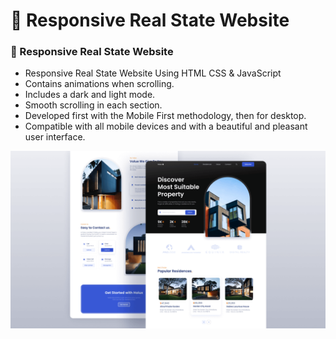 # 🏡 Responsive Real State Website

### 🏡 Responsive Real State Website

-   Responsive Real State Website Using HTML CSS & JavaScript
-   Contains animations when scrolling.
-   Includes a dark and light mode.
-   Smooth scrolling in each section.
-   Developed first with the Mobile First methodology, then for desktop.
-   Compatible with all mobile devices and with a beautiful and pleasant user interface.

![preview img](/preview.png)
